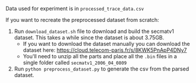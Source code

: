 Data used for experiment is in `processed_trace_data.csv`

If you want to recreate the preprocessed dataset from scratch:
1. Run `download_dataset.sh` file to download and build the secmatv1 dataset. This takes a while since the dataset is about 3.75GB.
    - If you want to download the dataset manually you can download the dataset here: https://cloud.telecom-paris.fr/s/8KWK5PnApP4DNy7
    - You'll need to unzip all the parts and place all the `.bin` files in a single folder called `secmatv1_2006_04_0809`
2. Run `python preprocess_dataset.py` to generate the csv from the parsed dataset.

